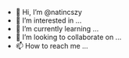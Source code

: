 - 👋 Hi, I’m @natincszy
- 👀 I’m interested in ...
- 🌱 I’m currently learning ...
- 💞️ I’m looking to collaborate on ...
- 📫 How to reach me ...

<!---
natincszy/natincszy is a ✨ special ✨ repository because its `README.md` (this file) appears on your GitHub profile.
You can click the Preview link to take a look at your changes.
--->
